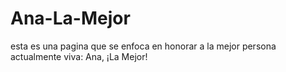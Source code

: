 # Ana-La-Mejor
esta es una pagina que se enfoca en honorar a la mejor persona actualmente viva: Ana, ¡La Mejor!
